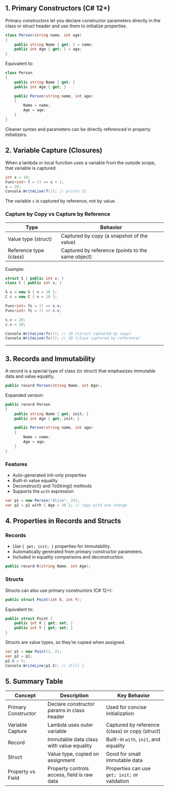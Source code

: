 
## 1. Primary Constructors (C# 12+)

Primary constructors let you declare constructor parameters directly in the class or struct header and use them to initialize properties.

```csharp
class Person(string name, int age)
{
    public string Name { get; } = name;
    public int Age { get; } = age;
}
```
Equivalent to:
```C#
class Person
{
    public string Name { get; }
    public int Age { get; }

    public Person(string name, int age)
    {
        Name = name;
        Age = age;
    }
}
```
Cleaner syntax and parameters can be directly referenced in property initializers.

## 2. Variable Capture (Closures)

When a lambda or local function uses a variable from the outside scope, that variable is captured.
```C#
int x = 10;
Func<int> f = () => x + 1;
x = 20;
Console.WriteLine(f()); // prints 21
```
The variable `x` is captured by reference, not by value.

### Capture by Copy vs Capture by Reference

|Type|Behavior|
|---|---|
|Value type (struct)|Captured by copy (a snapshot of the value)|
|Reference type (class)|Captured by reference (points to the same object)|

Example:
```C#
struct S { public int v; }
class C { public int v; }

S s = new S { v = 10 };
C c = new C { v = 10 };

Func<int> fs = () => s.v;
Func<int> fc = () => c.v;

s.v = 20;
c.v = 20;

Console.WriteLine(fs()); // 10 (struct captured by copy)
Console.WriteLine(fc()); // 20 (class captured by reference)

```
___
## 3. Records and Immutability

A record is a special type of class (or struct) that emphasizes immutable data and value equality.
```C#
public record Person(string Name, int Age);
```
Expanded version:
```C#
public record Person
{
    public string Name { get; init; }
    public int Age { get; init; }

    public Person(string name, int age)
    {
        Name = name;
        Age = age;
    }
}
```

### Features
- Auto-generated init-only properties
- Built-in value equality
- Deconstruct() and ToString() methods
- Supports the `with` expression
```C#
var p1 = new Person("Alice", 25);
var p2 = p1 with { Age = 30 }; // copy with one change
```

## 4. Properties in Records and Structs

### Records
- Use `{ get; init; }` properties for immutability.
- Automatically generated from primary constructor parameters.
- Included in equality comparisons and deconstruction.
```C#
public record R(string Name, int Age);
```
### Structs

Structs can also use primary constructors (C# 12+):
```C#
public struct Point(int X, int Y);
```
Equivalent to:
```C#
public struct Point {
    public int X { get; set; }
    public int Y { get; set; }
}

```
Structs are value types, so they’re copied when assigned.
```C#
var p1 = new Point(1, 2);
var p2 = p1;
p2.X = 5;
Console.WriteLine(p1.X); // still 1

```

## 5. Summary Table

| Concept             | Description                                 | Key Behavior                                   |
| ------------------- | ------------------------------------------- | ---------------------------------------------- |
| Primary Constructor | Declare constructor params in class header  | Used for concise initialization                |
| Variable Capture    | Lambda uses outer variable                  | Captured by reference (class) or copy (struct) |
| Record              | Immutable data class with value equality    | Built-in `with`, `init`, and equality          |
| Struct              | Value type, copied on assignment            | Good for small immutable data                  |
| Property vs Field   | Property controls access, field is raw data | Properties can use `get; init;` or validation  |


